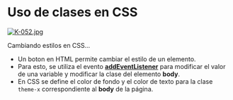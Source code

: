 # Uso de clases en CSS

[![K-052.jpg](https://i.postimg.cc/GmxGdqPY/K-052.jpg)](https://postimg.cc/LJhnVkb6)

Cambiando estilos en CSS...

- Un boton en HTML permite cambiar el estilo de un elemento.
- Para esto, se utiliza el evento [**addEventListener**](https://www.w3schools.com/jsref/met_document_addeventlistener.asp) para modificar el valor de una variable y modificar la clase del elemento **body**.
- En CSS se define el color de fondo y el color de texto para la clase ```theme-x``` correspondiente al **body** de la página.
